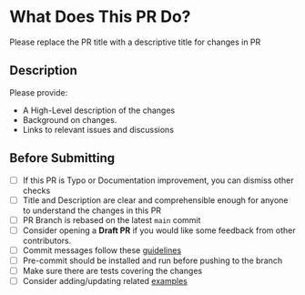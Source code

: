 # What Does This PR Do?

 Please replace the PR title with a descriptive title for changes in PR
 ## Description

 Please provide:

 - A High-Level description of the changes
 - Background on changes.
 - Links to relevant issues and discussions

 ## Before Submitting

 - [ ] If this PR is Typo or Documentation improvement, you can dismiss other checks
 - [ ] Title and Description are clear and comprehensible enough for anyone to understand the changes in this PR
 - [ ] PR Branch is rebased on the latest `main` commit
 - [ ] Consider opening a **Draft PR** if you would like some feedback from other contributors.
 - [ ] Commit messages follow these [guidelines](https://tbaggery.com/2008/04/19/a-note-about-git-commit-messages.html)
 - [ ] Pre-commit should be installed and run before pushing to the branch
 - [ ] Make sure there are tests covering the changes
 - [ ] Consider adding/updating related [examples](https://github.com/blackjax-devs/blackjax/tree/main/examples)
